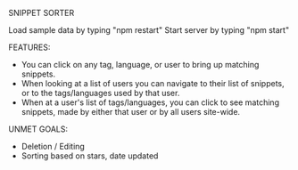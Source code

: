 SNIPPET SORTER

Load sample data by typing "npm restart"
Start server by typing "npm start"

FEATURES:
- You can click on any tag, language, or user to bring up matching snippets.
- When looking at a list of users you can navigate to their list of snippets, or to the tags/languages used by that user.
- When at a user's list of tags/languages, you can click to see matching snippets, made by either that user or by all users site-wide.

UNMET GOALS:
- Deletion / Editing
- Sorting based on stars, date updated
